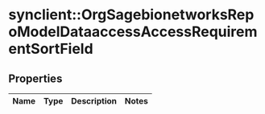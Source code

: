 # synclient::OrgSagebionetworksRepoModelDataaccessAccessRequirementSortField


## Properties
Name | Type | Description | Notes
------------ | ------------- | ------------- | -------------


